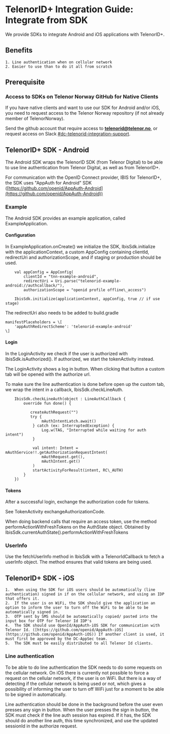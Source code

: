 # TelenorID\+ Integration Guide: Integrate from SDK

We provide SDKs to integrate Android and iOS applications with TelenorID\+.


## Benefits
    1. Line authentication when on cellular network
    2. Easier to use than to do it all from scratch

## Prerequisite

### Access to SDKs on Telenor Norway GitHub for Native Clients

If you have native clients and want to use our SDK for Android and/or iOS,
you need to request access to the Telenor Norway repository (if not already member of TelenorNorway).

Send the github account that require access to **telenorid@telenor.no**, 
or request access on Slack [#dc-telenorid-integration-support](https://thedoozers.slack.com/archives/C01DHF39NDA).



## TelenorID\+ SDK - Android
The Android SDK wraps the TelenorID SDK \(from Telenor Digital\) to be able to use line authentication from Telenor Digital, as well as from TelenorID\+.

For communication with the OpenID Connect provider, IBIS for TelenorID\+, the SDK uses "AppAuth for Android" SDK ([https://github.com/openid/AppAuth-Android](https://github.com/openid/AppAuth-Android))

### Example
The Android SDK provides an example application, called ExampleApplication.

#### Configuration
In ExampleApplication.onCreate() we initialize the SDK, IbisSdk.initialize with the applicationContext, 
a custom AppConfig containing clientId, redirectUri and authorizationScope, and if staging or production should be used.

```
    val appConfig = AppConfig(
        clientId = "tnn-example-android",
        redirectUri = Uri.parse("telenorid-example-android://authcallback/"),
        authorizationScope = "openid profile offline\_access")

    IbisSdk.initialize(applicationContext, appConfig, true // if use stage)
```
The redirectUri also needs to be added to build.gradle

```
manifestPlaceholders = \[
	'appAuthRedirectScheme': 'telenorid-example-android'
\]
```
#### Login
In the LoginActivity we check if the user is authorized with IbisSdk.isAuthorized(). If authorized, we start the tokenActivity instead.

The LoginActivity shows a log in button. When clicking that button a custom tab will be opened with the authorize url.

To make sure the line authentication is done before open up the custom tab, we wrap the intent in a callback, IbisSdk.checkLineAuth.

```
    IbisSdk.checkLineAuth(object : LineAuthCallback {
        override fun done() {

           createAuthRequest("")
           try {
                mAuthIntentLatch.await()
            } catch (ex: InterruptedException) {
                Log.w(TAG, "Interrupted while waiting for auth intent")
            }

            val intent: Intent = mAuthService!!.getAuthorizationRequestIntent(
                mAuthRequest.get(),
                mAuthIntent.get()
            )
            startActivityForResult(intent, RC\_AUTH)
        }
    })
```

#### Tokens
After a successful login, exchange the authorization code for tokens.

See TokenActivity exchangeAuthorizationCode.

When doing backend calls that require an access token, use the method performActionWithFreshTokens on the AuthState object. Obtained by IbisSdk.currentAuthState().performActionWithFreshTokens

### UserInfo
Use the fetchUserInfo method in IbisSdk with a TelenorIdCallback to fetch a userInfo object. The method ensures that valid tokens are being used.

## TelenorID\+ SDK - iOS
    1.  When using the SDK for iOS users should be automatically (line authentication) signed in if on the cellular network, and using an IDP that offers it.
    2.  If the user is on WiFi, the SDK should give the application an option to inform the user to turn off the WiFi to be able to be automatically signed in.
    3.  OTP sent by SMS should be automatically copied/ pasted into the input box for OTP for Telenor Id IDP's
    4.  The SDK should use OpenId/AppAuth-iOS SDK for communication with Telenor Id. ([https://github.com/openid/AppAuth-iOS](https://github.com/openid/AppAuth-iOS)) If another client is used, it must first be approved by the DC-AppSec team.
    5.  The SDK must be easily distributed to all Telenor Id clients.

### Line authentication
To be able to do line authentication the SDK needs to do some requests on the cellular network. 
On iOS there is currently not possible to force a request on the cellular network, if the user is on WiFi. 
But there is a way of detecting if the cellular network is being used or not, which gives a possibility of informing the user to turn off WiFi just for a moment to be able to be signed in automatically.

Line authentication should be done in the background before the user even presses any sign in button. 
When the user presses the sign in button, the SDK must check if the line auth session has expired. 
If it has, the SDK should do another line auth, this time synchronized, and use the updated sessionId in the authorize request.
